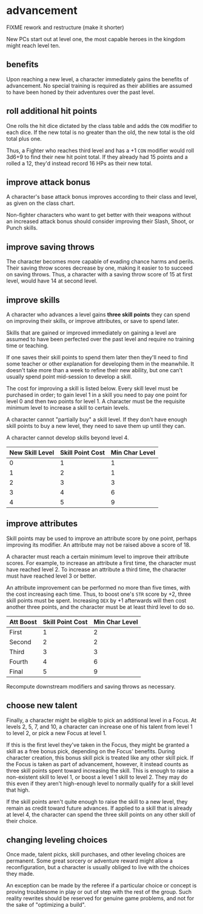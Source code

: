
# advancement

FIXME rework and restructure (make it shorter)

New PCs start out at level one, the most capable heroes in the kingdom might reach level ten.


## benefits

Upon reaching a new level, a character immediately gains the benefits of advancement. No special training is required as their abilities are assumed to have been honed by their adventures over the past level.

## roll additional hit points

One rolls the hit dice dictated by the class table and adds the `CON` modifier to each dice. If the new total is no greater than the old, the new total is the old total plus one.

Thus, a Fighter who reaches third level and has a +1 `CON` modifier would roll 3d6+9 to find their new hit point total. If they already had 15 points and a rolled a 12, they'd instead record 16 HPs as their new total.

## improve attack bonus

A character's base attack bonus improves according to their class and level, as given on the class chart.

Non-fighter characters who want to get better with their weapons without an increased attack bonus should consider improving their Slash, Shoot, or Punch skills.

## improve saving throws

The character becomes more capable of evading chance harms and perils. Their saving throw scores decrease by one, making it easier to to succeed on saving throws. Thus, a character with a saving throw score of 15 at first level, would have 14 at second level.

## improve skills

A character who advances a level gains **three skill points** they can spend on improving their skills, or improve attributes, or save to spend later.

Skills that are gained or improved immediately on gaining a level are assumed to have been perfected over the past level and require no training time or teaching.

If one saves their skill points to spend them later then they'll need to find some teacher or other explanation for developing them in the meanwhile. It doesn't take more than a week to refine their new ability, but one can't usually spend point mid-session to develop a skill.

The cost for improving a skill is listed below. Every skill level must be purchased in order; to gain level 1 in a skill you need to pay one point for level 0 and then two points for level 1. A character must be the requisite minimum level to increase a skill to certain levels.

A character cannot "partially buy" a skill level. If they don't have enough skill points to buy a new level, they need to save them up until they can.

A character cannot develop skills beyond level 4.

| New Skill Level | Skill Point Cost | Min Char Level |
|-----------------|------------------|----------------|
| 0               | 1                | 1              |
| 1               | 2                | 1              |
| 2               | 3                | 3              |
| 3               | 4                | 6              |
| 4               | 5                | 9              |

## improve attributes

Skill points may be used to improve an attribute score by one point, perhaps improving its modifier. An attribute may not be raised above a score of 18.

A character must reach a certain minimum level to improve their attribute scores. For example, to increase an attribute a first time, the character must have reached level 2. To increase an attribute a third time, the character must have reached level 3 or better.

An attribute improvement can be performed no more than five times, with the cost increasing each time. Thus, to boost one's `STR` score by +2, three skill points must be spent. Increasing `DEX` by +1 afterwards will then cost another three points, and the character must be at least third level to do so.

| Att Boost | Skill Point Cost | Min Char Level |
|-----------|------------------|----------------|
| First     | 1                | 2              |
| Second    | 2                | 2              |
| Third     | 3                | 3              |
| Fourth    | 4                | 6              |
| Final     | 5                | 9              |

Recompute downstream modifiers and saving throws as necessary.


## choose new talent

Finally, a character might be eligible to pick an additional level in a Focus. At levels 2, 5, 7, and 10, a character can increase one of his talent from level 1 to level 2, or pick a new Focus at level 1.

If this is the first level they've taken in the Focus, they might be granted a skill as a free bonus pick, depending on the Focus' benefits. During character creation, this bonus skill pick is treated like any other skill pick. If the Focus is taken as part of advancement, however, it instead counts as three skill points spent toward increasing the skill. This is enough to raise a non-existent skill to level 1, or boost a level 1 skill to level 2. They may do this even if they aren't high-enough level to normally qualify for a skill level that high.

If the skill points aren't quite enough to raise the skill to a new level, they remain as credit toward future advances. If applied to a skill that is already at level 4, the character can spend the three skill points on any other skill of their choice.


## changing leveling choices

Once made, talent picks, skill purchases, and other leveling choices are permanent. Some great sorcery or adventure reward might allow a reconfiguration, but a character is usually obliged to live with the choices they made.

An exception can be made by the referee if a particular choice or concept is proving troublesome in play or out of step with the rest of the group. Such reality rewrites should be reserved for genuine game problems, and not for the sake of "optimizing a build".

